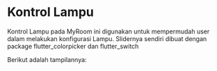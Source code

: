# Kontrol Lampu
Kontrol Lampu pada MyRoom ini digunakan untuk mempermudah user dalam melakukan konfigurasi Lampu. Slidernya sendiri dibuat dengan package flutter_colorpicker dan flutter_switch

Berikut adalah tampilannya:

